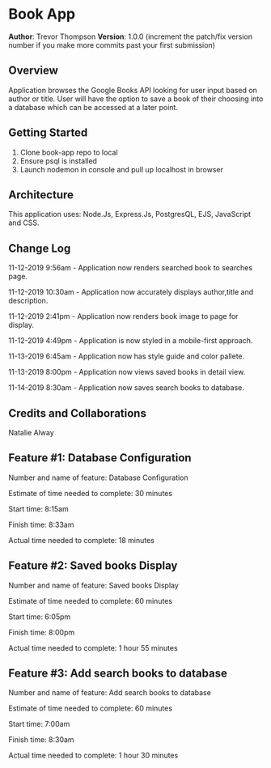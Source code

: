 # Book App

**Author**: Trevor Thompson
**Version**: 1.0.0 (increment the patch/fix version number if you make more commits past your first submission)

## Overview

Application browses the Google Books API looking for user input based on author or title. User will have the option to save a book of their choosing into a database which can be accessed at a later point.

## Getting Started

1. Clone book-app repo to local
2. Ensure psql is installed
3. Launch nodemon in console and pull up localhost in browser

## Architecture

This application uses: Node.Js, Express.Js, PostgresQL, EJS, JavaScript and CSS.

## Change Log

11-12-2019 9:56am - Application now renders searched book to searches page.

11-12-2019 10:30am - Application now accurately displays author,title and description.

11-12-2019 2:41pm - Application now renders book image to page for display.

11-12-2019 4:49pm - Application is now styled in a mobile-first approach.

11-13-2019 6:45am - Application now has style guide and color pallete.

11-13-2019 8:00pm - Application now views saved books in detail view.

11-14-2019 8:30am - Application now saves search books to database.

## Credits and Collaborations
Natalie Alway

## Feature #1: Database Configuration

Number and name of feature: Database Configuration

Estimate of time needed to complete: 30 minutes

Start time: 8:15am

Finish time: 8:33am

Actual time needed to complete: 18 minutes

## Feature #2: Saved books Display

Number and name of feature: Saved books Display

Estimate of time needed to complete: 60 minutes

Start time: 6:05pm

Finish time: 8:00pm

Actual time needed to complete: 1 hour 55 minutes

## Feature #3: Add search books to database

Number and name of feature: Add search books to database

Estimate of time needed to complete: 60 minutes

Start time: 7:00am

Finish time: 8:30am

Actual time needed to complete: 1 hour 30 minutes